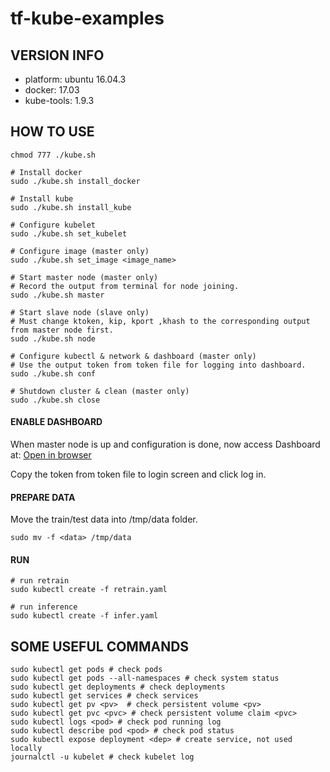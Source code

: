 # tf-kube-examples

## VERSION INFO
* platform: ubuntu 16.04.3
* docker: 17.03
* kube-tools: 1.9.3


## HOW TO USE
```
chmod 777 ./kube.sh

# Install docker
sudo ./kube.sh install_docker

# Install kube
sudo ./kube.sh install_kube

# Configure kubelet
sudo ./kube.sh set_kubelet

# Configure image (master only)
sudo ./kube.sh set_image <image_name>

# Start master node (master only)
# Record the output from terminal for node joining.
sudo ./kube.sh master

# Start slave node (slave only)
# Must change ktoken, kip, kport ,khash to the corresponding output from master node first.
sudo ./kube.sh node

# Configure kubectl & network & dashboard (master only)
# Use the output token from token file for logging into dashboard.
sudo ./kube.sh conf

# Shutdown cluster & clean (master only)
sudo ./kube.sh close
```

#### ENABLE DASHBOARD
When master node is up and configuration is done, now access Dashboard at:
[Open in browser](http://localhost:8001/api/v1/namespaces/kube-system/services/https:kubernetes-dashboard:/proxy/)

Copy the token from token file to login screen and click log in.

#### PREPARE DATA
Move the train/test data into /tmp/data folder.
```
sudo mv -f <data> /tmp/data
```

#### RUN

```
# run retrain
sudo kubectl create -f retrain.yaml

# run inference
sudo kubectl create -f infer.yaml
```

## SOME USEFUL COMMANDS
```
sudo kubectl get pods # check pods
sudo kubectl get pods --all-namespaces # check system status
sudo kubectl get deployments # check deployments
sudo kubectl get services # check services
sudo kubectl get pv <pv>  # check persistent volume <pv>
sudo kubectl get pvc <pvc> # check persistent volume claim <pvc>
sudo kubectl logs <pod> # check pod running log
sudo kubectl describe pod <pod> # check pod status
sudo kubectl expose deployment <dep> # create service, not used locally
journalctl -u kubelet # check kubelet log

```

